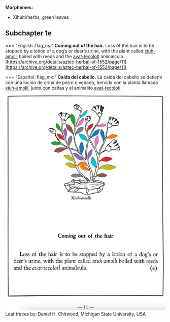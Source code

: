 
**Morphemes:**

- Xihuitl/herbs, green leaves

## Subchapter 1e  

=== "English :flag_us:"
    **Coming out of the hair.** Loss of the hair is to be stopped by a lotion of a dog’s or deer’s urine, with the plant called [xiuh-amolli](Xiuh-amolli.md) boiled with reeds and the [avat-tecolotl](avat-tecolotl.md) animalcula.  
    [https://archive.org/details/aztec-herbal-of-1552/page/11](https://archive.org/details/aztec-herbal-of-1552/page/11)  


=== "Español :flag_mx:"
    **Caída del cabello.**  La caída del cabello se detiene con una loción de orina de perro o venado, hervida con la planta llamada [xiuh-amolli](Xiuh-amolli.md), junto con cañas y el animalito [avat-tecolotl](avat-tecolotl.md).  

![D_ID012_p011_01_Xiuh-amolli.png](assets/D_ID012_p011_01_Xiuh-amolli.png)  
Leaf traces by: Daniel H. Chitwood, Michigan State University, USA  
